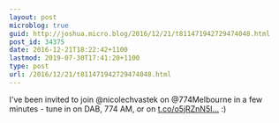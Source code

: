 ```yaml
---
layout: post
microblog: true
guid: http://joshua.micro.blog/2016/12/21/t811471942729474048.html
post_id: 34375
date: 2016-12-21T18:22:42+1100
lastmod: 2019-07-30T17:41:20+1100
type: post
url: /2016/12/21/t811471942729474048.html
---
```

I've been invited to join @nicolechvastek on @774Melbourne in a few minutes - tune in on DAB, 774 AM, or on [t.co/o5jRZnN5I...](https://t.co/o5jRZnN5Ik) :)
